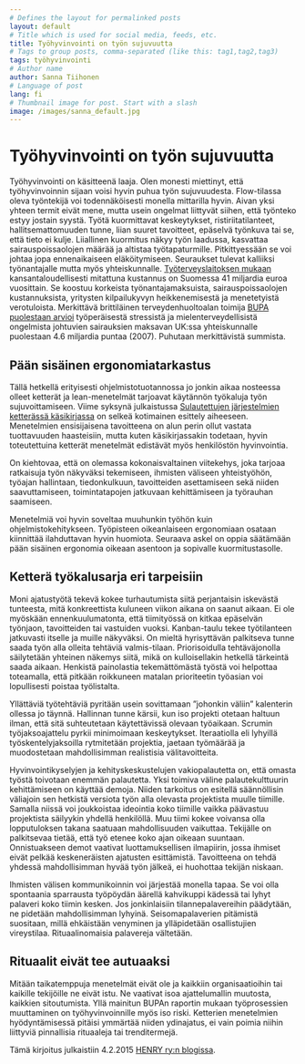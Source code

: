 ```yaml
---
# Defines the layout for permalinked posts
layout: default
# Title which is used for social media, feeds, etc.
title: Työhyvinvointi on työn sujuvuutta
# Tags to group posts, comma-separated (like this: tag1,tag2,tag3)
tags: työhyvinvointi
# Author name
author: Sanna Tiihonen
# Language of post
lang: fi
# Thumbnail image for post. Start with a slash
image: /images/sanna_default.jpg
---
```


# Työhyvinvointi on työn sujuvuutta

Työhyvinvointi on käsitteenä laaja. Olen monesti miettinyt, että
työhyvinvoinnin sijaan voisi hyvin puhua työn
sujuvuudesta. Flow-tilassa oleva työntekijä voi todennäköisesti
monella mittarilla hyvin. Aivan yksi yhteen termit eivät mene, mutta
usein ongelmat liittyvät siihen, että työnteko estyy jostain syystä.
Työtä kuormittavat keskeytykset, ristiriitatilanteet,
hallitsemattomuuden tunne, liian suuret tavoitteet, epäselvä työnkuva
tai se, että tieto ei kulje.  Liiallinen kuormitus näkyy työn
laadussa, kasvattaa sairauspoissaolojen määrää ja altistaa
työtapaturmille. Pitkittyessään se voi johtaa jopa ennenaikaiseen
eläköitymiseen. Seuraukset tulevat kalliiksi työnantajalle mutta myös
yhteiskunnalle.  [Työterveyslaitoksen
mukaan](http://www.ttl.fi/fi/tyoterveyslaitos/viesti_paattajille/Documents/vp1_2014_tttilinpaatos.pdf)
kansantaloudellisesti mitattuna kustannus on Suomessa 41 miljardia
euroa vuosittain. Se koostuu korkeista työnantajamaksuista,
sairauspoissaolojen kustannuksista, yritysten kilpailukyvyn
heikkenemisestä ja menetetyistä verotuloista. Merkittävä brittiläinen
terveydenhuoltoalan toimija [BUPA puolestaan
arvioi](http://www.theworkfoundation.com/assets/docs/publications/216_Bupa_report.pdf)
työperäisestä stressistä ja mielenterveydellisistä ongelmista
johtuvien sairauksien maksavan UK:ssa yhteiskunnalle puolestaan 4.6
miljardia puntaa (2007). Puhutaan merkittävistä summista.

## Pään sisäinen ergonomiatarkastus

Tällä hetkellä erityisesti ohjelmistotuotannossa jo jonkin aikaa
nosteessa olleet ketterät ja lean-menetelmät tarjoavat käytännön
työkaluja työn sujuvoittamiseen. Viime syksynä julkaistussa
[Sulautettujen järjestelmien ketterässä
käsikirjassa](http://trc.utu.fi/embedded/kasikirja) on selkeä
kotimainen esittely aiheeseen. Menetelmien ensisijaisena tavoitteena
on alun perin ollut vastata tuottavuuden haasteisiin, mutta kuten
käsikirjassakin todetaan, hyvin toteutettuina ketterät menetelmät
edistävät myös henkilöstön hyvinvointia.

On kiehtovaa, että on olemassa kokonaisvaltainen viitekehys, joka
tarjoaa ratkaisuja työn näkyväksi tekemiseen, ihmisten väliseen
yhteistyöhön, työajan hallintaan, tiedonkulkuun, tavoitteiden
asettamiseen sekä niiden saavuttamiseen, toimintatapojen jatkuvaan
kehittämiseen ja työrauhan saamiseen.

Menetelmiä voi hyvin soveltaa muuhunkin työhön kuin
ohjelmistokehitykseen. Työpisteen oikeanlaiseen ergonomiaan osataan
kiinnittää ilahduttavan hyvin huomiota. Seuraava askel on oppia
säätämään pään sisäinen ergonomia oikeaan asentoon ja sopivalle
kuormitustasolle.

## Ketterä työkalusarja eri tarpeisiin 

Moni ajatustyötä tekevä kokee turhautumista siitä perjantaisin
iskevästä tunteesta, mitä konkreettista kuluneen viikon aikana on
saanut aikaan. Ei ole myöskään ennenkuulumatonta, että tiimityössä on
kitkaa epäselvän työnjaon, tavoitteiden tai vastuiden
vuoksi. Kanban-taulu tekee työtilanteen jatkuvasti itselle ja muille
näkyväksi. On mieltä hyrisyttävän palkitseva tunne saada työn alla
olleita tehtäviä valmis-tilaan. Priorisoidulla tehtäväjonolla
säilytetään yhteinen näkemys siitä, mikä on kulloisellakin hetkellä
tärkeintä saada aikaan. Henkistä painolastia tekemättömästä työstä voi
helpottaa toteamalla, että pitkään roikkuneen matalan prioriteetin
työasian voi lopullisesti poistaa työlistalta.

Yllättäviä työtehtäviä pyritään usein sovittamaan ”johonkin väliin”
kalenterin ollessa jo täynnä. Hallinnan tunne kärsii, kun iso projekti
otetaan haltuun ilman, että sitä suhteutetaan käytettävissä olevaan
työaikaan. Scrumin työjaksoajattelu pyrkii minimoimaan
keskeytykset. Iteraatiolla eli lyhyillä työskentelyjaksoilla
rytmitetään projektia, jaetaan työmäärää ja muodostetaan
mahdollisimman realistisia välitavoitteita.

Hyvinvointikyselyjen ja kehityskeskustelujen vakiopalautetta on, että
omasta työstä toivotaan enemmän palautetta. Yksi toimiva väline
palautekulttuurin kehittämiseen on käyttää demoja. Niiden tarkoitus on
esitellä säännöllisin väliajoin sen hetkistä versiota työn alla
olevasta projektista muulle tiimille. Samalla niissä voi joukkoistaa
ideointia koko tiimille vaikka päävastuu projektista säilyykin yhdellä
henkilöllä. Muu tiimi kokee voivansa olla lopputuloksen takana
saatuaan mahdollisuuden vaikuttaa. Tekijälle on palkitsevaa tietää,
että työ etenee koko ajan oikeaan suuntaan. Onnistuakseen demot
vaativat luottamuksellisen ilmapiirin, jossa ihmiset eivät pelkää
keskeneräisten ajatusten esittämistä. Tavoitteena on tehdä yhdessä
mahdollisimman hyvää työn jälkeä, ei huohottaa tekijän niskaan.

Ihmisten välisen kommunikoinnin voi järjestää monella tapaa. Se voi
olla spontaania sparrausta työpöydän äärellä kahvikuppi kädessä tai
lyhyt palaveri koko tiimin kesken. Jos jonkinlaisiin
tilannepalavereihin päädytään, ne pidetään mahdollisimman
lyhyinä. Seisomapalaverien pitämistä suositaan, millä ehkäistään
venyminen ja ylläpidetään osallistujien vireystilaa. Rituaalinomaisia
palavereja vältetään.

## Rituaalit eivät tee autuaaksi

Mitään taikatemppuja menetelmät eivät ole ja kaikkiin organisaatioihin
tai kaikille tekijöille ne eivät istu. Ne vaativat isoa ajattelumallin
muutosta, kaikkien sitoutumista. Yllä mainitun BUPAn raportin mukaan
työprosessien muuttaminen on työhyvinvoinnille myös iso
riski. Ketterien menetelmien hyödyntämisessä pitäisi ymmärtää niiden
ydinajatus, ei vain poimia niihin liittyviä pinnallisia rituaaleja tai
trenditermejä.

Tämä kirjoitus julkaistiin 4.2.2015 [HENRY ry:n blogissa](http://henry.fi/uutishuone/blogi/arkisto/tyohyvinvointi_on_tyon_sujuvuutta.797.blog).
